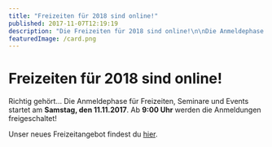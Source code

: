 ```yaml
---
title: "Freizeiten für 2018 sind online!"
published: 2017-11-07T12:19:19
description: "Die Freizeiten für 2018 sind online!\n\nDie Anmeldephase startet am 11.11. um 9:00 Uhr.\nSei dabei und sichere dir den Frühbucher-Rabatt!\n\nLink: https://www.ec-nordbund.de/veranstaltung/\n\n#Freizeiten #2018 #meinEC #WirDindDerNordbund"
featuredImage: /card.png
---
```


# Freizeiten für 2018 sind online!

Richtig gehört&#8230; Die Anmeldephase für Freizeiten, Seminare und Events startet am **Samstag, den 11.11.2017**. 
Ab **9:00 Uhr** werden die Anmeldungen freigeschaltet!

Unser neues Freizeitangebot findest du <a href="/veranstaltung/">hier</a>.